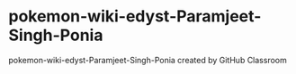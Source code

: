 # pokemon-wiki-edyst-Paramjeet-Singh-Ponia
pokemon-wiki-edyst-Paramjeet-Singh-Ponia created by GitHub Classroom
